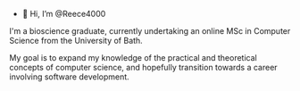 - 👋 Hi, I’m @Reece4000

I'm a bioscience graduate, currently undertaking an online MSc in Computer Science from the University of Bath. 

My goal is to expand my knowledge of the practical and theoretical concepts of computer science, and hopefully transition towards a career involving software development.
